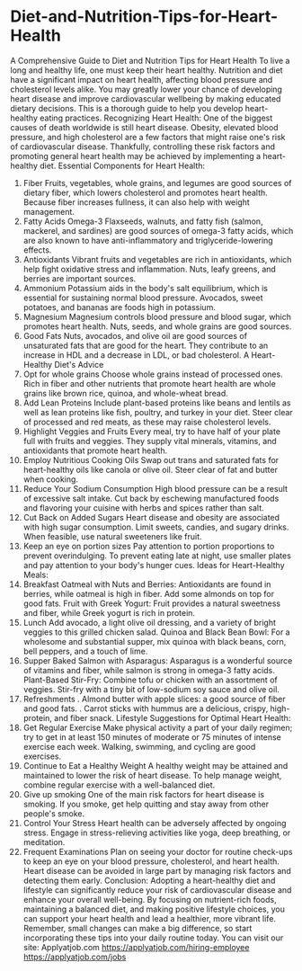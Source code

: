 # Diet-and-Nutrition-Tips-for-Heart-Health
A Comprehensive Guide to Diet and Nutrition Tips for Heart Health
To live a long and healthy life, one must keep their heart healthy. Nutrition and diet have a significant impact on heart health, affecting blood pressure and cholesterol levels alike. You may greatly lower your chance of developing heart disease and improve cardiovascular wellbeing by making educated dietary decisions. This is a thorough guide to help you develop heart-healthy eating practices.
Recognizing Heart Health:
One of the biggest causes of death worldwide is still heart disease. Obesity, elevated blood pressure, and high cholesterol are a few factors that might raise one's risk of cardiovascular disease. Thankfully, controlling these risk factors and promoting general heart health may be achieved by implementing a heart-healthy diet.
Essential Components for Heart Health: 
1. Fiber
Fruits, vegetables, whole grains, and legumes are good sources of dietary fiber, which lowers cholesterol and promotes heart health. Because fiber increases fullness, it can also help with weight management.
2. Fatty Acids Omega-3
Flaxseeds, walnuts, and fatty fish (salmon, mackerel, and sardines) are good sources of omega-3 fatty acids, which are also known to have anti-inflammatory and triglyceride-lowering effects.
3. Antioxidants
Vibrant fruits and vegetables are rich in antioxidants, which help fight oxidative stress and inflammation. Nuts, leafy greens, and berries are important sources.
4. Ammonium
Potassium aids in the body's salt equilibrium, which is essential for sustaining normal blood pressure. Avocados, sweet potatoes, and bananas are foods high in potassium.
5. Magnesium
Magnesium controls blood pressure and blood sugar, which promotes heart health. Nuts, seeds, and whole grains are good sources.
6. Good Fats
Nuts, avocados, and olive oil are good sources of unsaturated fats that are good for the heart. They contribute to an increase in HDL and a decrease in LDL, or bad cholesterol.
A Heart-Healthy Diet's Advice
1. Opt for whole grains
Choose whole grains instead of processed ones. Rich in fiber and other nutrients that promote heart health are whole grains like brown rice, quinoa, and whole-wheat bread.
2. Add Lean Proteins
Include plant-based proteins like beans and lentils as well as lean proteins like fish, poultry, and turkey in your diet. Steer clear of processed and red meats, as these may raise cholesterol levels.
3. Highlight Veggies and Fruits
Every meal, try to have half of your plate full with fruits and veggies. They supply vital minerals, vitamins, and antioxidants that promote heart health.
4. Employ Nutritious Cooking Oils
Swap out trans and saturated fats for heart-healthy oils like canola or olive oil. Steer clear of fat and butter when cooking.
5. Reduce Your Sodium Consumption
High blood pressure can be a result of excessive salt intake. Cut back by eschewing manufactured foods and flavoring your cuisine with herbs and spices rather than salt.
6. Cut Back on Added Sugars
Heart disease and obesity are associated with high sugar consumption. Limit sweets, candies, and sugary drinks. When feasible, use natural sweeteners like fruit.
7. Keep an eye on portion sizes
Pay attention to portion proportions to prevent overindulging. To prevent eating late at night, use smaller plates and pay attention to your body's hunger cues.
Ideas for Heart-Healthy Meals: 
1. Breakfast
Oatmeal with Nuts and Berries: Antioxidants are found in berries, while oatmeal is high in fiber. Add some almonds on top for good fats.
Fruit with Greek Yogurt: Fruit provides a natural sweetness and fiber, while Greek yogurt is rich in protein.
2. Lunch
Add avocado, a light olive oil dressing, and a variety of bright veggies to this grilled chicken salad.
Quinoa and Black Bean Bowl: For a wholesome and substantial supper, mix quinoa with black beans, corn, bell peppers, and a touch of lime.
3. Supper
Baked Salmon with Asparagus: Asparagus is a wonderful source of vitamins and fiber, while salmon is strong in omega-3 fatty acids.
Plant-Based Stir-Fry: Combine tofu or chicken with an assortment of veggies. Stir-fry with a tiny bit of low-sodium soy sauce and olive oil.
4. Refreshments
. Almond butter with apple slices: a good source of fiber and good fats.
. Carrot sticks with hummus are a delicious, crispy, high-protein, and fiber snack.
Lifestyle Suggestions for Optimal Heart Health: 
1. Get Regular Exercise
Make physical activity a part of your daily regimen; try to get in at least 150 minutes of moderate or 75 minutes of intense exercise each week. Walking, swimming, and cycling are good exercises.
2. Continue to Eat a Healthy Weight
A healthy weight may be attained and maintained to lower the risk of heart disease. To help manage weight, combine regular exercise with a well-balanced diet.
3. Give up smoking
One of the main risk factors for heart disease is smoking. If you smoke, get help quitting and stay away from other people's smoke.
4. Control Your Stress
Heart health can be adversely affected by ongoing stress. Engage in stress-relieving activities like yoga, deep breathing, or meditation.
5. Frequent Examinations
Plan on seeing your doctor for routine check-ups to keep an eye on your blood pressure, cholesterol, and heart health. Heart disease can be avoided in large part by managing risk factors and detecting them early.
Conclusion:
Adopting a heart-healthy diet and lifestyle can significantly reduce your risk of cardiovascular disease and enhance your overall well-being. By focusing on nutrient-rich foods, maintaining a balanced diet, and making positive lifestyle choices, you can support your heart health and lead a healthier, more vibrant life. Remember, small changes can make a big difference, so start incorporating these tips into your daily routine today.
You can visit our site: Applyatjob.com
https://applyatjob.com/hiring-employee
https://applyatjob.com/jobs

